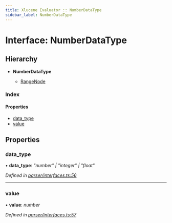 ```yaml
---
title: Xlucene Evaluator :: NumberDataType
sidebar_label: NumberDataType
---
```


# Interface: NumberDataType

## Hierarchy

* **NumberDataType**

  * [RangeNode](rangenode.md)

### Index

#### Properties

* [data_type](numberdatatype.md#data_type)
* [value](numberdatatype.md#value)

## Properties

###  data_type

• **data_type**: *"number" | "integer" | "float"*

*Defined in [parser/interfaces.ts:56](https://github.com/terascope/teraslice/blob/e7b0edd3/packages/xlucene-evaluator/src/parser/interfaces.ts#L56)*

___

###  value

• **value**: *number*

*Defined in [parser/interfaces.ts:57](https://github.com/terascope/teraslice/blob/e7b0edd3/packages/xlucene-evaluator/src/parser/interfaces.ts#L57)*
